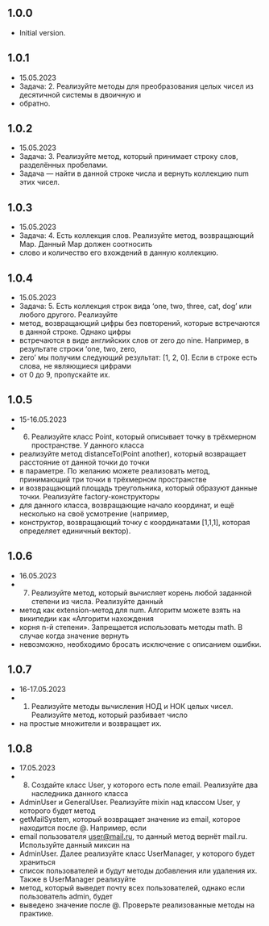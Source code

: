 ## 1.0.0

- Initial version.

## 1.0.1
- 15.05.2023
- Задача: 2. Реализуйте методы для преобразования целых чисел из десятичной системы в двоичную и 
- обратно.

## 1.0.2
- 15.05.2023 
- Задача: 3. Реализуйте метод, который принимает строку слов, разделённых пробелами. 
- Задача — найти в данной строке числа и вернуть коллекцию num этих чисел.

## 1.0.3
- 15.05.2023
- Задача: 4. Есть коллекция слов. Реализуйте метод, возвращающий Map. Данный Map должен соотносить 
- слово и количество его вхождений в данную коллекцию.

## 1.0.4
- 15.05.2023
- Задача: 5. Есть коллекция строк вида ‘one, two, three, cat, dog’ или любого другого. Реализуйте 
- метод, возвращающий цифры без повторений, которые встречаются в данной строке. Однако цифры 
- встречаются в виде английских слов от zero до nine. Например, в результате строки ‘one, two, zero,
- zero’ мы получим следующий результат: [1, 2, 0]. Если в строке есть слова, не являющиеся цифрами 
- от 0 до 9, пропускайте их.

## 1.0.5
- 15-16.05.2023
- 6. Реализуйте класс Point, который описывает точку в трёхмерном пространстве. У данного класса 
- реализуйте метод distanceTo(Point another), который возвращает расстояние от данной точки до точки 
- в параметре. По желанию можете реализовать метод, принимающий три точки в трёхмерном пространстве
- и возвращающий площадь треугольника, который образуют данные точки. Реализуйте factory-конструкторы
- для данного класса, возвращающие начало координат, и ещё несколько на своё усмотрение (например,
- конструктор, возвращающий точку с координатами [1,1,1], которая определяет единичный вектор).

## 1.0.6
- 16.05.2023
- 7. Реализуйте метод, который вычисляет корень любой заданной степени из числа. Реализуйте данный 
- метод как extension-метод для num. Алгоритм можете взять на википедии как «Алгоритм нахождения 
- корня n-й степени». Запрещается использовать методы math. В случае когда значение вернуть 
- невозможно, необходимо бросать исключение с описанием ошибки.

## 1.0.7
- 16-17.05.2023
- 1.  Реализуйте методы вычисления НОД и НОК целых чисел. Реализуйте метод, который разбивает число
- на простые множители и возвращает их.

## 1.0.8
- 17.05.2023
- 8. Создайте класс User, у которого есть поле email. Реализуйте два наследника данного класса
- AdminUser и GeneralUser. Реализуйте mixin над классом User, у которого будет метод
- getMailSystem, который возвращает значение из email, которое находится после @. Например, если
- email пользователя user@mail.ru, то данный метод вернёт mail.ru. Используйте данный миксин на
- AdminUser. Далее реализуйте класс UserManager<T extends User>, у которого будет храниться
- список пользователей и будут методы добавления или удаления их. Также в UserManager реализуйте
- метод, который выведет почту всех пользователей, однако если пользователь admin, будет
- выведено значение после @. Проверьте реализованные методы на практике.